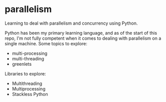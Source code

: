 # parallelism
Learning to deal with parallelism and concurrency using Python.

Python has been my primary learning language, and as of the start of this repo, I'm not fully competent
when it comes to dealing with parallelism on a single machine. Some topics to explore:
* multi-processing
* multi-threading
* greenlets

Libraries to explore:
* Multithreading
* Multiprocessing
* Stackless Python
